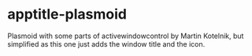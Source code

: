# apptitle-plasmoid
Plasmoid with some parts of activewindowcontrol by Martin Kotelnik, but simplified as this one just adds the window title and the icon.
